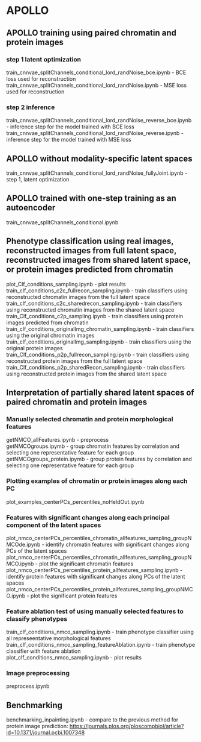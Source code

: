 # APOLLO

## APOLLO training using paired chromatin and protein images
### step 1 latent optimization
train_cnnvae_splitChannels_conditional_lord_randNoise_bce.ipynb - BCE loss used for reconstruction  
train_cnnvae_splitChannels_conditional_lord_randNoise.ipynb - MSE loss used for reconstruction  
### step 2 inference
train_cnnvae_splitChannels_conditional_lord_randNoise_reverse_bce.ipynb - inference step for the model trained with BCE loss   
train_cnnvae_splitChannels_conditional_lord_randNoise_reverse.ipynb - inference step for the model trained with MSE loss

## APOLLO without modality-specific latent spaces
train_cnnvae_splitChannels_conditional_lord_randNoise_fullyJoint.ipynb - step 1, latent optimization  


## APOLLO trained with one-step training as an autoencoder
train_cnnvae_splitChannels_conditional.ipynb

## Phenotype classification using real images, reconstructed images from full latent space, reconstructed images from shared latent space, or protein images predicted from chromatin
plot_Clf_conditions_sampling.ipynb - plot results  
train_clf_conditions_c2c_fullrecon_sampling.ipynb - train classifiers using reconstructed chromatin images from the full latent space  
train_clf_conditions_c2c_sharedrecon_sampling.ipynb - train classifiers using reconstructed chromatin images from the shared latent space  
train_Clf_conditions_c2p_sampling.ipynb - train classifiers using protein images predicted from chromatin  
train_clf_conditions_originalImg_chromatin_sampling.ipynb - train classifiers using the original chromatin images  
train_clf_conditions_originalImg_sampling.ipynb - train classifiers using the original protein images  
train_Clf_conditions_p2p_fullrecon_sampling.ipynb - train classifiers using reconstructed protein images from the full latent space  
train_Clf_conditions_p2p_sharedRecon_sampling.ipynb - train classifiers using reconstructed protein images from the shared latent space  

## Interpretation of partially shared latent spaces of paired chromatin and protein images
### Manually selected chromatin and protein morphological features
getNMCO_allFeatures.ipynb - preprocess  
getNMCOgroups.ipymb - group chromatin features by correlation and selecting one representative feature for each group  
getNMCOgroups_protein.ipymb - group protein features by correlation and selecting one representative feature for each group  
### Plotting examples of chromatin or protein images along each PC
plot_examples_centerPCs_percentiles_noHeldOut.ipynb
### Features with significant changes along each principal component of the latent spaces
plot_nmco_centerPCs_percentiles_chromatin_allfeatures_sampling_groupNMCOde.ipynb - identify chromatin features with significant changes along PCs of the latent spaces  
plot_nmco_centerPCs_percentiles_chromatin_allfeatures_sampling_groupNMCO.ipynb - plot the significant chromatin features  
plot_nmco_centerPCs_percentiles_protein_allfeatures_sampling.ipynb - identify protein features with significant changes along PCs of the latent spaces  
plot_nmco_centerPCs_percentiles_protein_allfeatures_sampling_groupNMCO.ipynb - plot the significant protein features  
### Feature ablation test of using manually selected features to classify phenotypes
train_clf_conditions_nmco_sampling.ipynb - train phenotype classifier using all represeentative morphological features  
train_clf_conditions_nmco_sampling_featureAblation.ipynb - train phenotype classifier with feature ablation  
plot_clf_conditions_nmco_sampling.ipynb - plot results  
### Image preprocessing
preprocess.ipynb

## Benchmarking
benchmarking_inpainting.ipynb - compare to the previous method for protein image prediction: https://journals.plos.org/ploscompbiol/article?id=10.1371/journal.pcbi.1007348

